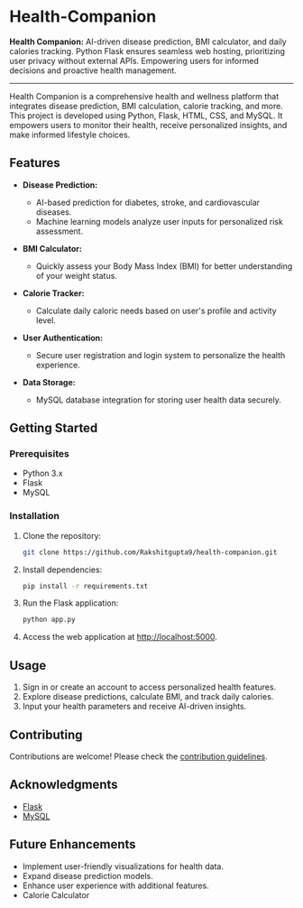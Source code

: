 # Health-Companion
**Health Companion:** AI-driven disease prediction, BMI calculator, and daily calories tracking. Python Flask ensures seamless web hosting, prioritizing user privacy without external APIs. Empowering users for informed decisions and proactive health management.



<hr>

Health Companion is a comprehensive health and wellness platform that integrates disease prediction, BMI calculation, calorie tracking, and more. This project is developed using Python, Flask, HTML, CSS, and MySQL. It empowers users to monitor their health, receive personalized insights, and make informed lifestyle choices.

## Features

- **Disease Prediction:**
  - AI-based prediction for diabetes, stroke, and cardiovascular diseases.
  - Machine learning models analyze user inputs for personalized risk assessment.

- **BMI Calculator:**
  - Quickly assess your Body Mass Index (BMI) for better understanding of your weight status.

- **Calorie Tracker:**
  - Calculate daily caloric needs based on user's profile and activity level.

- **User Authentication:**
  - Secure user registration and login system to personalize the health experience.

- **Data Storage:**
  - MySQL database integration for storing user health data securely.

## Getting Started

### Prerequisites

- Python 3.x
- Flask
- MySQL

### Installation

1. Clone the repository:

   ```bash
   git clone https://github.com/Rakshitgupta9/health-companion.git
   ```

2. Install dependencies:

   ```bash
   pip install -r requirements.txt
   ```

3. Run the Flask application:

   ```bash
   python app.py
   ```

4. Access the web application at [http://localhost:5000](http://localhost:5000).

## Usage

1. Sign in or create an account to access personalized health features.
2. Explore disease predictions, calculate BMI, and track daily calories.
3. Input your health parameters and receive AI-driven insights.

## Contributing

Contributions are welcome! Please check the [contribution guidelines](CONTRIBUTING.md).


## Acknowledgments

- [Flask](https://flask.palletsprojects.com/)
- [MySQL](https://www.mysql.com/)

## Future Enhancements

- Implement user-friendly visualizations for health data.
- Expand disease prediction models.
- Enhance user experience with additional features.
- Calorie Calculator 
